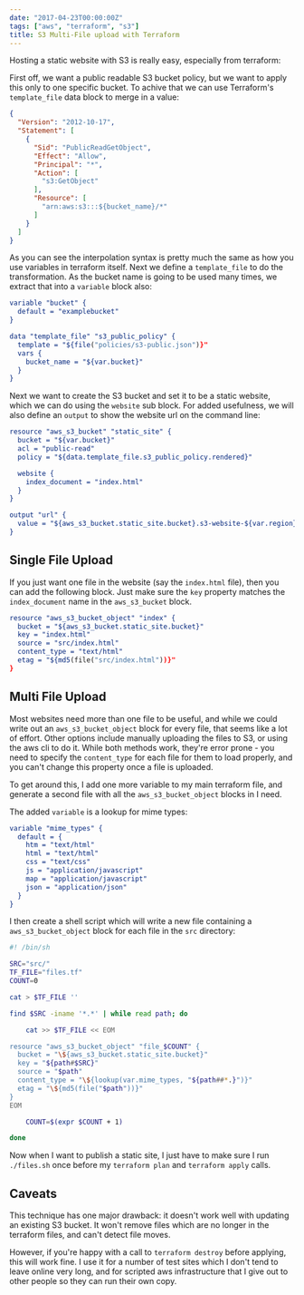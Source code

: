 ```yaml
---
date: "2017-04-23T00:00:00Z"
tags: ["aws", "terraform", "s3"]
title: S3 Multi-File upload with Terraform
---
```


Hosting a static website with S3 is really easy, especially from terraform:

First off, we want a public readable S3 bucket policy, but we want to apply this only to one specific bucket.  To achive that we can use Terraform's `template_file` data block to merge in a value:


```json
{
  "Version": "2012-10-17",
  "Statement": [
    {
      "Sid": "PublicReadGetObject",
      "Effect": "Allow",
      "Principal": "*",
      "Action": [
        "s3:GetObject"
      ],
      "Resource": [
        "arn:aws:s3:::${bucket_name}/*"
      ]
    }
  ]
}
```

As you can see the interpolation syntax is pretty much the same as how you use variables in terraform itself.  Next we define a `template_file` to do the transformation.  As the bucket name is going to be used many times, we extract that into a `variable` block also:

```cmake
variable "bucket" {
  default = "examplebucket"
}

data "template_file" "s3_public_policy" {
  template = "${file("policies/s3-public.json")}"
  vars {
    bucket_name = "${var.bucket}"
  }
}
```

Next we want to create the S3 bucket and set it to be a static website, which we can do using the `website` sub block.  For added usefulness, we will also define an `output` to show the website url on the command line:

```cmake
resource "aws_s3_bucket" "static_site" {
  bucket = "${var.bucket}"
  acl = "public-read"
  policy = "${data.template_file.s3_public_policy.rendered}"

  website {
    index_document = "index.html"
  }
}

output "url" {
  value = "${aws_s3_bucket.static_site.bucket}.s3-website-${var.region}.amazonaws.com"
}
```

## Single File Upload

If you just want one file in the website (say the `index.html` file), then you can add the following block.  Just make sure the `key` property matches the `index_document` name in the `aws_s3_bucket` block.

```cmake
resource "aws_s3_bucket_object" "index" {
  bucket = "${aws_s3_bucket.static_site.bucket}"
  key = "index.html"
  source = "src/index.html"
  content_type = "text/html"
  etag = "${md5(file("src/index.html"))}"
}
```

## Multi File Upload

Most websites need more than one file to be useful, and while we could write out an `aws_s3_bucket_object` block for every file, that seems like a lot of effort.  Other options include manually uploading the files to S3, or using the aws cli to do it.  While both methods work, they're error prone - you need to specify the `content_type` for each file for them to load properly, and you can't change this property once a file is uploaded.

To get around this, I add one more variable to my main terraform file, and generate a second file with all the `aws_s3_bucket_object` blocks in I need.

The added `variable` is a lookup for mime types:

```cmake
variable "mime_types" {
  default = {
    htm = "text/html"
    html = "text/html"
    css = "text/css"
    js = "application/javascript"
    map = "application/javascript"
    json = "application/json"
  }
}
```

I then create a shell script which will write a new file containing a `aws_s3_bucket_object` block for each file in the `src` directory:

```bash
#! /bin/sh

SRC="src/"
TF_FILE="files.tf"
COUNT=0

cat > $TF_FILE ''

find $SRC -iname '*.*' | while read path; do

    cat >> $TF_FILE << EOM

resource "aws_s3_bucket_object" "file_$COUNT" {
  bucket = "\${aws_s3_bucket.static_site.bucket}"
  key = "${path#$SRC}"
  source = "$path"
  content_type = "\${lookup(var.mime_types, "${path##*.}")}"
  etag = "\${md5(file("$path"))}"
}
EOM

    COUNT=$(expr $COUNT + 1)

done
```

Now when I want to publish a static site, I just have to make sure I run `./files.sh` once before my `terraform plan` and `terraform apply` calls.

## Caveats

This technique has one major drawback: it doesn't work well with updating an existing S3 bucket.  It won't remove files which are no longer in the terraform files, and can't detect file moves.

However, if you're happy with a call to `terraform destroy` before applying, this will work fine.  I use it for a number of test sites which I don't tend to leave online very long, and for scripted aws infrastructure that I give out to other people so they can run their own copy.
